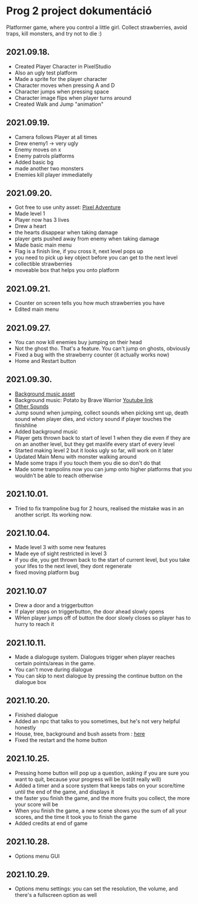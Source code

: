 Prog 2 project dokumentáció
=============

Platformer game, where you control a little girl. Collect strawberries, avoid traps, kill monsters, and try not to die :)

2021.09.18.
----------

* Created Player Character in PixelStudio
* Also an ugly test platform 
* Made a sprite for the player character
* Character moves when pressing A and D
* Character jumps when pressing space
* Character image flips when player turns around
* Created Walk and Jump "animation"

2021.09.19.
----------

* Camera follows Player at all times
* Drew enemy1 -> very ugly
* Enemy moves on x
* Enemy patrols platforms
* Added basic bg
* made another two monsters
* Enemies kill player immediatelly

2021.09.20.
----------

* Got free to use unity asset: [Pixel Adventure](https://assetstore.unity.com/packages/2d/characters/pixel-adventure-1-155360)
* Made level 1
* Player now has 3 lives
* Drew a heart
* the hearts disappear when taking damage
* player gets pushed away from enemy when taking damage
* Made basic main menu
* Flag is a finish line, if you cross it, next level pops up
* you need to pick up key object before you can get to the next level
* collectible strawberries
* moveable box that helps you onto platform

2021.09.21.
----------

* Counter on screen tells you how much strawberries you have
* Edited main menu

2021.09.27.
---------

* You can now kill enemies buy jumping on their head
* Not the ghost tho. That's a feature. You can't jump on ghosts, obviously
* Fixed a bug with the strawberry counter (it actually works now)
* Home and Restart button
  
2021.09.30.
----------

* [Background music asset](https://assetstore.unity.com/packages/audio/music/free-music-tracks-for-games-156413)
* Background music: Potato by Brave Warrior [Youtube link](https://www.youtube.com/watch?v=-rAHaAmSGpM&t=3s)
* [Other Sounds](https://assetstore.unity.com/packages/audio/sound-fx/free-casual-game-sfx-pack-54116)
* Jump sound when jumping, collect sounds when picking smt up, death sound when player dies, and victory sound if player touches the finishline
* Added background music
* Player gets thrown back to start of level 1 when they die even if they are on an another level, but they get maxlife every start of every level
* Started making level 2 but it looks ugly so far, will work on it later
* Updated Main Menu with monster walking around
* Made some traps if you touch them you die so don't do that
* Made some trampolins now you can jump onto higher platforms that you wouldn't be able to reach otherwise

2021.10.01.
----------
* Tried to fix trampoline bug for 2 hours, realised the mistake was in an another script. Its working now.

2021.10.04.
----------
* Made level 3 with some new features
* Made eye of sight restricted in level 3
* if you die, you get thrown back to the start of current level, but you take your lifes to the next level, they dont regenerate
* fixed moving platform bug

2021.10.07
---------
* Drew a door and a triggerbutton
* If player steps on triggerbutton, the door ahead slowly opens
* WHen player jumps off of button the door slowly closes so player has to hurry to reach it

2021.10.11.
------------
* Made a dialoguge system. Dialogues trigger when player reaches certain points/areas in the game.
* You can't move during dialogue
* You can skip to next dialogue by pressing the continue button on the dialogue box
  
2021.10.20.
-----------
* Finished dialogue
* Added an npc that talks to you sometimes, but he's not very helpful honestly
* House, tree, background and bush assets from : [here](https://assetstore.unity.com/packages/2d/characters/sunny-land-103349)
* Fixed the restart and the home button

2021.10.25.
----------
* Pressing home button will pop up a question, asking if you are sure you want to quit, because your progress will be lost(it really will)
* Added a timer and a score system that keeps tabs on your score/time until the end of the game, and displays it
* the faster you finish the game, and the more fruits you collect, the more your score will be
* When you finish the game, a new scene shows you the sum of all your scores, and the time it took you to finish the game
* Added credits at end of game

2021.10.28.
-----------
* Options menu GUI
  
2021.10.29.
----------
* Options menu settings: you can set the resolution, the volume, and there's a fullscreen option as well